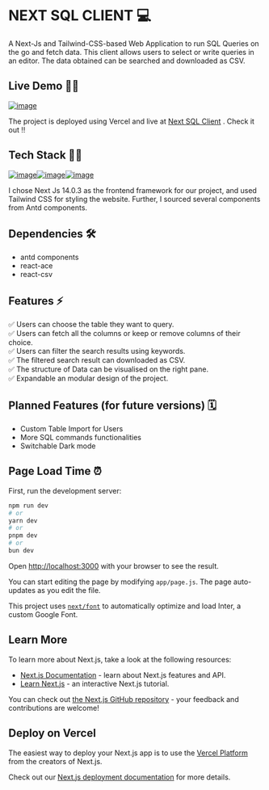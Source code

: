 # NEXT SQL CLIENT 💻

A Next-Js and Tailwind-CSS-based Web Application to run SQL Queries on the go and fetch data. This client allows users to select or write queries in an editor. The data obtained can be searched and downloaded as CSV.

## Live Demo 👨‍💻

[![image](https://img.shields.io/badge/GitHub-100000?style=for-the-badge&logo=github&logoColor=white)](https://github.com/Yash-Raj-50/next-sql-client)

The project is deployed using Vercel and live at [Next SQL Client](https://next-sql-client.vercel.app/) . Check it out !!

## Tech Stack 👩‍🔧

[![image](https://img.shields.io/badge/next%20js-000000?style=for-the-badge&logo=nextdotjs&logoColor=white)](https://nextjs.org/)[![image]( 	https://img.shields.io/badge/Tailwind_CSS-38B2AC?style=for-the-badge&logo=tailwind-css&logoColor=white)](https://tailwindcss.com/)[![image](https://img.shields.io/badge/Ant%20Design-1890FF?style=for-the-badge&logo=antdesign&logoColor=white)](https://ant.design/)

I chose Next Js 14.0.3 as the frontend framework for our project, and used Tailwind CSS for styling the website. Further, I sourced several components from Antd components.

## Dependencies 🛠️

- antd components
- react-ace
- react-csv

## Features ⚡️

✅ Users can choose the table they want to query.  
✅ Users can fetch all the columns or keep or remove columns of their choice.  
✅ Users can filter the search results using keywords.  
✅ The filtered search result can downloaded as CSV.  
✅ The structure of Data can be visualised on the right pane.  
✅ Expandable an modular design of the project.  

## Planned Features (for future versions) 🗓️

- Custom Table Import for Users
- More SQL commands functionalities
- Switchable Dark mode

## Page Load Time ⏰



First, run the development server:

```bash
npm run dev
# or
yarn dev
# or
pnpm dev
# or
bun dev
```

Open [http://localhost:3000](http://localhost:3000) with your browser to see the result.

You can start editing the page by modifying `app/page.js`. The page auto-updates as you edit the file.

This project uses [`next/font`](https://nextjs.org/docs/basic-features/font-optimization) to automatically optimize and load Inter, a custom Google Font.

## Learn More

To learn more about Next.js, take a look at the following resources:

- [Next.js Documentation](https://nextjs.org/docs) - learn about Next.js features and API.
- [Learn Next.js](https://nextjs.org/learn) - an interactive Next.js tutorial.

You can check out [the Next.js GitHub repository](https://github.com/vercel/next.js/) - your feedback and contributions are welcome!

## Deploy on Vercel

The easiest way to deploy your Next.js app is to use the [Vercel Platform](https://vercel.com/new?utm_medium=default-template&filter=next.js&utm_source=create-next-app&utm_campaign=create-next-app-readme) from the creators of Next.js.

Check out our [Next.js deployment documentation](https://nextjs.org/docs/deployment) for more details.
